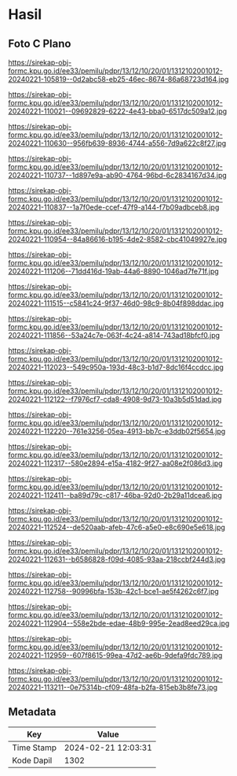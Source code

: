 # Hasil

## Foto C Plano

https://sirekap-obj-formc.kpu.go.id/ee33/pemilu/pdpr/13/12/10/20/01/1312102001012-20240221-105819--0d2abc58-eb25-46ec-8674-86a68723d164.jpg

https://sirekap-obj-formc.kpu.go.id/ee33/pemilu/pdpr/13/12/10/20/01/1312102001012-20240221-110021--09692829-6222-4e43-bba0-6517dc509a12.jpg

https://sirekap-obj-formc.kpu.go.id/ee33/pemilu/pdpr/13/12/10/20/01/1312102001012-20240221-110630--956fb639-8936-4744-a556-7d9a622c8f27.jpg

https://sirekap-obj-formc.kpu.go.id/ee33/pemilu/pdpr/13/12/10/20/01/1312102001012-20240221-110737--1d897e9a-ab90-4764-96bd-6c2834167d34.jpg

https://sirekap-obj-formc.kpu.go.id/ee33/pemilu/pdpr/13/12/10/20/01/1312102001012-20240221-110837--1a7f0ede-ccef-47f9-a144-f7b09adbceb8.jpg

https://sirekap-obj-formc.kpu.go.id/ee33/pemilu/pdpr/13/12/10/20/01/1312102001012-20240221-110954--84a86616-b195-4de2-8582-cbc41049927e.jpg

https://sirekap-obj-formc.kpu.go.id/ee33/pemilu/pdpr/13/12/10/20/01/1312102001012-20240221-111206--71dd416d-19ab-44a6-8890-1046ad7fe71f.jpg

https://sirekap-obj-formc.kpu.go.id/ee33/pemilu/pdpr/13/12/10/20/01/1312102001012-20240221-111515--c5841c24-9f37-46d0-98c9-8b04f898ddac.jpg

https://sirekap-obj-formc.kpu.go.id/ee33/pemilu/pdpr/13/12/10/20/01/1312102001012-20240221-111856--53a24c7e-063f-4c24-a814-743ad18bfcf0.jpg

https://sirekap-obj-formc.kpu.go.id/ee33/pemilu/pdpr/13/12/10/20/01/1312102001012-20240221-112023--549c950a-193d-48c3-b1d7-8dc16f4ccdcc.jpg

https://sirekap-obj-formc.kpu.go.id/ee33/pemilu/pdpr/13/12/10/20/01/1312102001012-20240221-112122--f7976cf7-cda8-4908-9d73-10a3b5d51dad.jpg

https://sirekap-obj-formc.kpu.go.id/ee33/pemilu/pdpr/13/12/10/20/01/1312102001012-20240221-112220--761e3256-05ea-4913-bb7c-e3ddb02f5654.jpg

https://sirekap-obj-formc.kpu.go.id/ee33/pemilu/pdpr/13/12/10/20/01/1312102001012-20240221-112317--580e2894-e15a-4182-9f27-aa08e2f086d3.jpg

https://sirekap-obj-formc.kpu.go.id/ee33/pemilu/pdpr/13/12/10/20/01/1312102001012-20240221-112411--ba89d79c-c817-46ba-92d0-2b29a11dcea6.jpg

https://sirekap-obj-formc.kpu.go.id/ee33/pemilu/pdpr/13/12/10/20/01/1312102001012-20240221-112524--de520aab-afeb-47c6-a5e0-e8c690e5e618.jpg

https://sirekap-obj-formc.kpu.go.id/ee33/pemilu/pdpr/13/12/10/20/01/1312102001012-20240221-112631--b6586828-f09d-4085-93aa-218ccbf244d3.jpg

https://sirekap-obj-formc.kpu.go.id/ee33/pemilu/pdpr/13/12/10/20/01/1312102001012-20240221-112758--90996bfa-153b-42c1-bce1-ae5f4262c6f7.jpg

https://sirekap-obj-formc.kpu.go.id/ee33/pemilu/pdpr/13/12/10/20/01/1312102001012-20240221-112904--558e2bde-edae-48b9-995e-2ead8eed29ca.jpg

https://sirekap-obj-formc.kpu.go.id/ee33/pemilu/pdpr/13/12/10/20/01/1312102001012-20240221-112959--607f8615-99ea-47d2-ae6b-9defa9fdc789.jpg

https://sirekap-obj-formc.kpu.go.id/ee33/pemilu/pdpr/13/12/10/20/01/1312102001012-20240221-113211--0e75314b-cf09-48fa-b2fa-815eb3b8fe73.jpg


## Metadata

| Key        | Value               |
| ---------- | ------------------- |
| Time Stamp | 2024-02-21 12:03:31 |
| Kode Dapil | 1302                |



